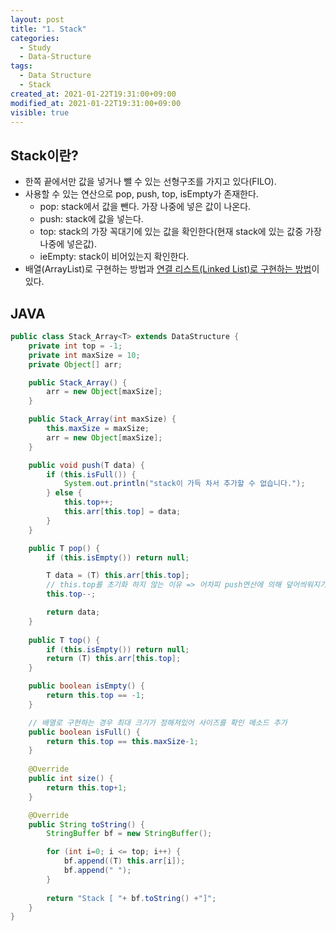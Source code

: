 ```yaml
---
layout: post
title: "1. Stack"
categories:
  - Study
  - Data-Structure
tags:
  - Data Structure
  - Stack
created_at: 2021-01-22T19:31:00+09:00
modified_at: 2021-01-22T19:31:00+09:00
visible: true
---
```


## Stack이란?

* 한쪽 끝에서만 값을 넣거나 뺄 수 있는 선형구조를 가지고 있다(FILO).
* 사용할 수 있는 연산으로 pop, push, top, isEmpty가 존재한다.
  * pop: stack에서 값을 뺀다. 가장 나중에 넣은 값이 나온다.
  * push: stack에 값을 넣는다.
  * top: stack의 가장 꼭대기에 있는 값을 확인한다(현재 stack에 있는 값중 가장 나중에 넣은값).
  * ieEmpty: stack이 비어있는지 확인한다.
* 배열(ArrayList)로 구현하는 방법과 [연결 리스트(Linked List)로 구현하는 방법](https://barking-code.github.io/study/data-structure/Linked-List)이 있다.



## JAVA

```java
public class Stack_Array<T> extends DataStructure {
    private int top = -1;
    private int maxSize = 10;
    private Object[] arr;

    public Stack_Array() {
        arr = new Object[maxSize];
    }

    public Stack_Array(int maxSize) {
        this.maxSize = maxSize;
        arr = new Object[maxSize];
    }

    public void push(T data) {
        if (this.isFull()) {
            System.out.println("stack이 가득 차서 추가할 수 없습니다.");
        } else {
            this.top++;
            this.arr[this.top] = data;
        }
    }

    public T pop() {
        if (this.isEmpty()) return null;

        T data = (T) this.arr[this.top];
        // this.top를 초기화 하지 않는 이유 => 어차피 push연산에 의해 덮어씌워지기 때문
        this.top--;

        return data;
    }
    
    public T top() {
        if (this.isEmpty()) return null;
        return (T) this.arr[this.top];
    }

    public boolean isEmpty() {
        return this.top == -1;
    }

    // 배열로 구현하는 경우 최대 크기가 정해져있어 사이즈를 확인 메소드 추가
    public boolean isFull() {
        return this.top == this.maxSize-1;
    }
    
    @Override
    public int size() {
        return this.top+1;
    }

    @Override
    public String toString() {
        StringBuffer bf = new StringBuffer();

        for (int i=0; i <= top; i++) {
            bf.append((T) this.arr[i]);
            bf.append(" ");
        }
        
        return "Stack [ "+ bf.toString() +"]";
    }
}
```
